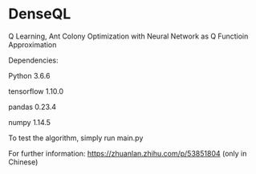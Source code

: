 # DenseQL
Q Learning, Ant Colony Optimization with Neural Network as Q Functioin Approximation

Dependencies:

  Python 3.6.6
  
  tensorflow 1.10.0
  
  pandas 0.23.4
  
  numpy 1.14.5

To test the algorithm, simply run main.py

For further information: https://zhuanlan.zhihu.com/p/53851804 (only in Chinese)
